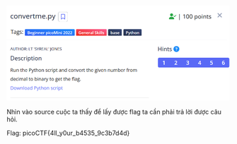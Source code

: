 ![Alt text](image.png)

Nhìn vào source cuộc ta thấy để lấy được flag ta cần phải trả lời được câu hỏi. 

Flag: picoCTF{4ll_y0ur_b4535_9c3b7d4d}